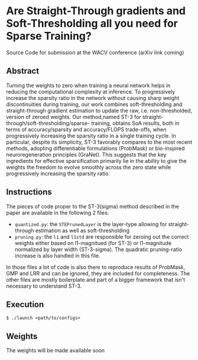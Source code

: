 # Are Straight-Through gradients and Soft-Thresholding all you need for Sparse Training?
Source Code for submission at the WACV conference (arXiv link coming)

## Abstract

Turning the weights to zero when training a neural network helps in reducing the computational complexity at
inference. To progressively increase the sparsity ratio in the network without causing sharp weight discontinuities
during training, our work combines soft-thresholding and straight-through gradient estimation to update the raw, i.e.
non-thresholded, version of zeroed weights. Our method,named ST-3 for straight-through/soft-thresholding/sparse-
training, obtains SoA results, both in terms of accuracy/sparsity and accuracy/FLOPS trade-offs, when progressively increasing the sparsity ratio in a single training cycle. In particular, despite its simplicity, ST-3 favorably compares to the most recent methods, adopting differentiable formulations (ProbMask) or bio-inspired neuroregeneration principles (GraNet). This suggests that the key ingredients for
effective sparsification primarily lie in the ability to give the weights the freedom to evolve smoothly across the zero
state while progressively increasing the sparsity ratio.

## Instructions

The pieces of code proper to the ST-3(sigma) method described in the paper are available in the following 2 files:
* `quantized.py`: the `STEPrunedLayer` is the layer-type allowing for straight-through estimation as well as soft-thresholding
* `pruning.py`: the `l1` and `l1std` are responsible for zeroing out the correct weights either based on l1-magnitued (for ST-3) or l1-magnitude normalized by layer width (ST-3-sigma). The quadratic pruning-ratio increase is also handled in this file.

In those files a lot of code is also there to reproduce results of ProbMask, GMP and LRR and can be ignored, they are included for completeness. The other files are mostly boilerplate and part of a bigger framework that isn't necessary to understand ST-3.

## Execution
`$ ./launch <path/to/configs>`

## Weights
The weights will be made available soon

